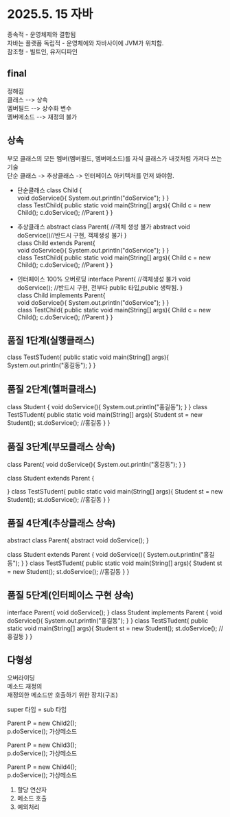 # 2025.5. 15 자바 
종속적 - 운영체제와 결합됨  
자바는 플랫폼 독립적 - 운영체에와 자바사이에 JVM가 위치함.  
참조형 - 빌트인, 유저디파인  
  
## final  
정해짐  
클래스 --> 상속  
멤버필드 --> 상수화 변수  
멤버메소드 --> 재정의 불가  

## 상속  
부모 클래스의 모든 멤버(멤버필드, 멤버메소드)를 자식 클래스가 내것처럼 가져다 쓰는 기술  
단순 클래스 -> 추상클래스 -> 인터페이스
아키텍처를 먼저 봐야함.  

* 단순클래스
class Child {  
   void doService(){
        System.out.println("doService");
  } 
}  
class TestChild{
    public static void main(String[] args){
        Child c = new Child();
        c.doService(); //Parent
    }
}

* 추상클래스
abstract class Parent{  //객체 생성 불가
  abstract void doService()//반드시 구현, 객체생성 불가
}  
class Child extends Parent{  
   void doService(){
        System.out.println("doService");
  } 
}  
class TestChild{
    public static void main(String[] args){
        Child c = new Child();
        c.doService(); //Parent
    }
}


* 인터페이스 100% 오버로딩
interface Parent{  //객체생성 불가
  void doService();  //반드시 구현, 전부다 public 타입,public 생략됨.
}  
class Child implements Parent{  
   void doService(){
        System.out.println("doService");
  } 
}  
class TestChild{
    public static void main(String[] args){
        Child c = new Child();
        c.doService(); //Parent
    }
}

## 품질 1단계(실행클래스)
class TestSTudent{
    public static void main(String[] args){
        System.out.println("홍길동");
    }
}
## 품질 2단계(헬퍼클래스)
class Student {
    void doService(){
        System.out.println("홍길동");
    }
}
class TestSTudent{
    public static void main(String[] args){
            Student st = new Student();
            st.doService(); //홍길동
    }
}


## 품질 3단계(부모클래스 상속)
class Parent{
    void doService(){
        System.out.println("홍길동");
    }
}

class Student extends Parent {

}
class TestSTudent{
    public static void main(String[] args){
            Student st = new Student();
            st.doService(); //홍길동
    }
}

## 품질 4단계(추상클래스 상속) 
abstract class Parent{
    abstract void doService();
}

class Student extends Parent {
    void doService(){
        System.out.println("홍길동");
    }
}
class TestSTudent{
    public static void main(String[] args){
            Student st = new Student();
            st.doService(); //홍길동
    }
}

## 품질 5단계(인터페이스 구현 상속) 
interface Parent{
    void doService();
}
class Student implements Parent {
    void doService(){
        System.out.println("홍길동");
    }
}
class TestSTudent{
    public static void main(String[] args){
            Student st = new Student();
            st.doService(); //홍길동
    }
}


## 다형성
오버라이딩    
메소드 재정의   
재정의한 메소드만 호출하기 위한 장치(구조)   
   
super 타입 = sub 타입      
   
Parent P = new Child2();   
p.doService(); 가상메소드   
   
Parent P = new Child3();   
p.doService(); 가상메소드   
   
Parent P = new Child4();   
p.doService(); 가상메소드   
   
1. 할당 연산자   
2. 메소드 호출   
3. 예외처리   
   
